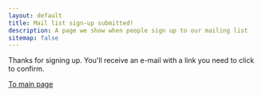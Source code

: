 ```yaml
---
layout: default
title: Mail list sign-up submitted!
description: A page we show when people sign up to our mailing list
sitemap: false
---
```


<div class="row">
<div class="col-md-8" markdown="1">

Thanks for signing up. You'll receive an e-mail with a link you
need to click to confirm.

<a href="/" class="btn btn-success m-2" role="button">To main page</a>

</div>
</div>
